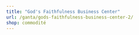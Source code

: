 ```yaml
---
title: "God's Faithfulness Business Center"
url: /ganta/gods-faithfulness-business-center-2/
shop: commodité
---
```

